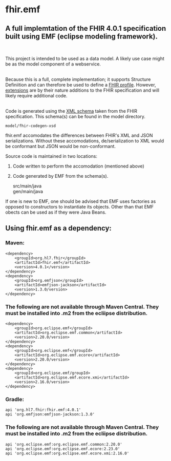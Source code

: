 # fhir.emf

## A full implemtation of the FHIR 4.0.1 specification built using EMF (eclipse modeling framework).  
&nbsp;

This project is intended to be used as a data model.  A likely use case might be as the model component of a webservice.  
&nbsp;

Because this is a full, complete implementation; it supports Structure Definiition and can therefore be used to define a [FHIR profile](http://hl7.org/fhir/R4/profiling.html#5.1.0).  However, [extensions](http://hl7.org/fhir/R4/profiling.html#api) are by their nature additions to the FHIR specification and will likely require additional code.  
&nbsp;

Code is generated using the [XML schema](http://hl7.org/fhir/R4/xml.html#schema) taken from the FHIR specification.  This schema(s) can be found in the model directory.

    model/fhir-codegen-xsd  

fhir.emf accomodates the differences between FHIR's XML and JSON serializations.  Without these accomodations, de/serialization to XML would be conformant but JSON would be non-conformant.

Source code is maintained in two locations:  

1. Code written to perform the accomodation (mentioned above)
2. Code generated by EMF from the schema(s).  

    src/main/java  
    gen/main/java  

If one is new to EMF, one should be advised that EMF uses factories as opposed to constructors to instantiate its objects.  Other than that EMF obects can be used as if they were Java Beans. 

## Using fhir.emf as a dependency:

### Maven:  

    <dependency>
        <groupId>org.hl7.fhir</groupId>
        <artifactId>fhir.emf</artifactId>
        <version>4.0.1</version>
    </dependency>
    <dependency>
        <groupId>org.emfjson</groupId>
        <artifactId>emfjson-jackson</artifactId>
        <version>1.3.0/version>
    </dependency>

### The following are not available through Maven Central.  They must be installed into .m2 from the ecliipse distribution.
    <dependency>
        <groupId>org.eclipse.emf</groupId>
        <artifactId>org.eclipse.emf.common</artifactId>
        <version>2.20.0/version>
    </dependency>
    <dependency>
        <groupId>org.eclipse.emf</groupId>
        <artifactId>org.eclipse.emf.ecore</artifactId>
        <version>2.20.0/version>
    </dependency>
    <dependency>
        <groupId>org.eclipse.emf/groupId>
        <artifactId>org.eclipse.emf.ecore.xmi</artifactId>
        <version>2.16.0/version>
    </dependency>

### Gradle:  

    api 'org.hl7.fhir:fhir.emf:4.0.1'
    api 'org.emfjson:emfjson-jackson:1.3.0'

### The following are not available through Maven Central.  They must be installed into .m2 from the ecliipse distribution.    
    api 'org.eclipse.emf:org.eclipse.emf.common:2.20.0'
    api 'org.eclipse.emf:org.eclipse.emf.ecore:2.23.0'
    api 'org.eclipse.emf:org.eclipse.emf.ecore.xmi:2.16.0'
